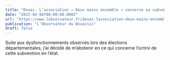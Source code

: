 ```yaml
---
title: "Douai. L’association « Deux mains ensemble » conserve sa subvention annuelle sous conditions"
date: "2022-04-06T08:00:00.000Z"
url: "https://www.lobservateur.fr/douai-lassociation-deux-mains-ensemble-conserve-sa-subvention-annuelle-sous-conditions/"
publication: "L’Observateur du Douaisis"
draft: false
---
```


Suite aux dysfonctionnements observés lors des élections départementales, j’ai décidé de m’abstenir en ce qui concerne l’octroi de cette subvention en l’état.

